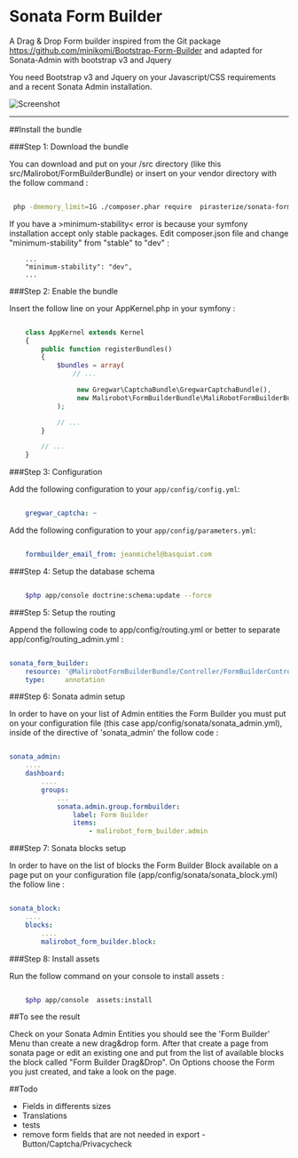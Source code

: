 

Sonata Form Builder
==========================

A Drag & Drop Form builder inspired from the Git package https://github.com/minikomi/Bootstrap-Form-Builder
and adapted for Sonata-Admin with bootstrap v3 and Jquery

You need Bootstrap v3 and Jquery on your Javascript/CSS requirements and a recent Sonata Admin installation.

![Screenshot](Resources/doc/images/Form_Builder_screenshot.png)

-----------------------------------

##Install the bundle

###Step 1: Download the bundle
 
You can download and put on your /src directory (like this  src/Malirobot/FormBuilderBundle)
or insert on your vendor directory with the follow command :

```sh

 php -dmemory_limit=1G ./composer.phar require  pirasterize/sonata-form-builder

```
If you have a >minimum-stability< error is because your symfony installation accept only stable packages.
Edit composer.json file and change "minimum-stability" from "stable" to "dev" :

```
    ...
    "minimum-stability": "dev",
    ...

```


###Step 2: Enable the bundle

Insert the follow line on your AppKernel.php in your symfony :

```php

    class AppKernel extends Kernel
    {
        public function registerBundles()
        {
            $bundles = array(
                // ...

                 new Gregwar\CaptchaBundle\GregwarCaptchaBundle(),
                 new Malirobot\FormBuilderBundle\MaliRobotFormBuilderBundle()
            );

            // ...
        }

        // ...
    }
```

###Step 3: Configuration

Add the following configuration to your `app/config/config.yml`:

``` yml

    gregwar_captcha: ~

```
    

Add the following configuration to your `app/config/parameters.yml`:

``` yml

    formbuilder_email_from: jeanmichel@basquiat.com

```

###Step 4: Setup the database schema

```sh

    $php app/console doctrine:schema:update --force

```

###Step 5: Setup the routing

Append the following code to app/config/routing.yml or better to separate app/config/routing_admin.yml :

```yml

sonata_form_builder:
    resource: '@MalirobotFormBuilderBundle/Controller/FormBuilderController.php'
    type:     annotation

```

###Step 6: Sonata admin setup

In order to have on your list of Admin entities the Form Builder you must put on your configuration file (this case app/config/sonata/sonata_admin.yml), inside of the directive of 'sonata_admin' the follow code :

```yml

sonata_admin:
    ....
    dashboard:
        ....
        groups:
            ...
            sonata.admin.group.formbuilder:
                label: Form Builder
                items:
                    - malirobot_form_builder.admin

```

###Step 7: Sonata blocks setup

In order to have on the list of blocks the Form Builder Block available on a page put on your configuration file (app/config/sonata/sonata_block.yml) the follow line :

``` yml

sonata_block:
    ....
    blocks:
        ....
        malirobot_form_builder.block:

```

###Step 8: Install assets

Run the follow command on your console to install assets :

```sh

    $php app/console  assets:install

```



##To see the result

Check on your Sonata Admin Entities you should see the 'Form Builder' Menu than create a new drag&drop form.
After that create a page from sonata page or edit an existing one and put from the list of available blocks the block called "Form Builder Drag&Drop".
On Options choose the Form you just created, and take a look on the page.



##Todo
- Fields in differents sizes
- Translations
- tests
- remove form fields that are not needed in export - Button/Captcha/Privacycheck

